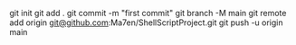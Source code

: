 git init
git add .
git commit -m "first commit"
git branch -M main
git remote add origin git@github.com:Ma7en/ShellScriptProject.git
git push -u origin main

